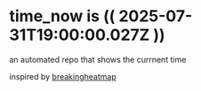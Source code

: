 # time_now is (( 2025-07-31T19:00:00.027Z ))

an automated repo that shows the currnent time

inspired by [breakingheatmap](https://github.com/breakingheatmap/breakingheatmap)